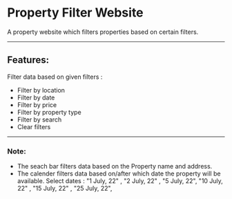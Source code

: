 # Property Filter Website

A property website which filters properties based on certain filters.

---

## Features:
Filter data based on given filters :

- Filter by location
- Filter by date
- Filter by price 
- Filter by property type
- Filter by search
- Clear filters

---

### Note: 
- The seach bar filters data based on the Property name and address.
- The calender filters data based on/after which date the property will be available.
Select dates : "1 July, 22" , "2 July, 22" , "5 July, 22", "10 July, 22" , "15 July, 22" , "25 July, 22", 
